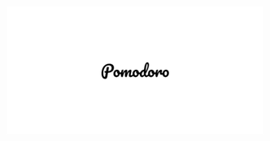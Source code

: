 ![Pomodoro Logo](https://github.com/nithinmanoj10/Genskill-Project/blob/main/Design%20Images/Pomodoro%20logo.png?raw=true)
